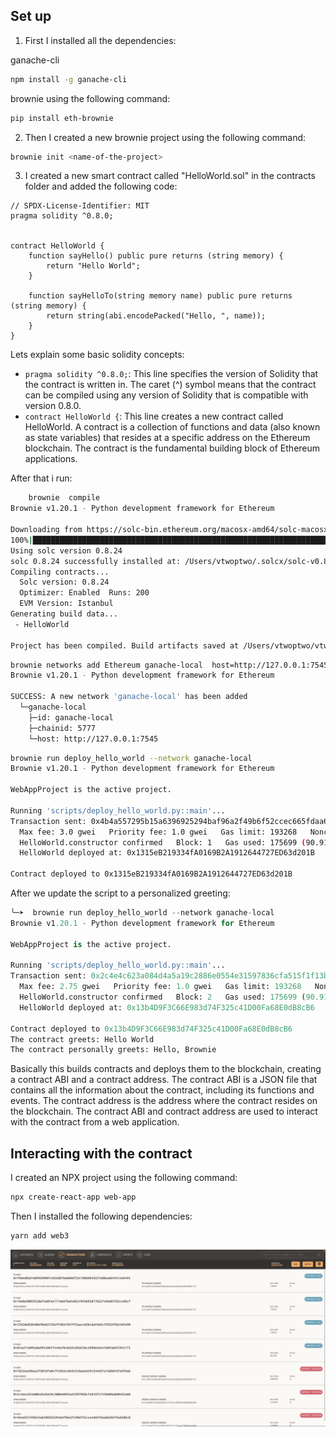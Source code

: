 ## Set up


1. First I installed all the dependencies:

ganache-cli
```bash
npm install -g ganache-cli
```

brownie using the following command:
```bash
pip install eth-brownie
```

2. Then I created a new brownie project using the following command:
```bash
brownie init <name-of-the-project>
```

3. I created a new smart contract called "HelloWorld.sol" in the contracts folder and added the following code:
```solidity
// SPDX-License-Identifier: MIT
pragma solidity ^0.8.0;


contract HelloWorld {
    function sayHello() public pure returns (string memory) {
        return "Hello World";
    }
    
    function sayHelloTo(string memory name) public pure returns (string memory) {
        return string(abi.encodePacked("Hello, ", name));
    }
}
```

Lets explain some basic solidity concepts:
- `pragma solidity ^0.8.0;`: This line specifies the version of Solidity that the contract is written in. The caret (^) symbol means that the contract can be compiled using any version of Solidity that is compatible with version 0.8.0.
- `contract HelloWorld {`: This line creates a new contract called HelloWorld. A contract is a collection of functions and data (also known as state variables) that resides at a specific address on the Ethereum blockchain. The contract is the fundamental building block of Ethereum applications.






After that i run: 
```bash
    brownie  compile                                                                                                                                                                             
Brownie v1.20.1 - Python development framework for Ethereum

Downloading from https://solc-bin.ethereum.org/macosx-amd64/solc-macosx-amd64-v0.8.24+commit.e11b9ed9
100%|██████████████████████████████████████████████████████████████████████████████████████████████████████████████████████████████████████████████████████████████| 79.0M/79.0M [03:39<00:00, 359kiB/s]
Using solc version 0.8.24
solc 0.8.24 successfully installed at: /Users/vtwoptwo/.solcx/solc-v0.8.24
Compiling contracts...
  Solc version: 0.8.24
  Optimizer: Enabled  Runs: 200
  EVM Version: Istanbul
Generating build data...
 - HelloWorld

Project has been compiled. Build artifacts saved at /Users/vtwoptwo/vtwoptwo/projects/blockchain/ethereum-metamask-contract-fe/web-app/build/contracts
```

```bash
brownie networks add Ethereum ganache-local  host=http://127.0.0.1:7545 chainid=5777                                                                                                           1 ↵
Brownie v1.20.1 - Python development framework for Ethereum

SUCCESS: A new network 'ganache-local' has been added
  └─ganache-local
    ├─id: ganache-local
    ├─chainid: 5777
    └─host: http://127.0.0.1:7545

```

```bash
brownie run deploy_hello_world --network ganache-local
Brownie v1.20.1 - Python development framework for Ethereum

WebAppProject is the active project.

Running 'scripts/deploy_hello_world.py::main'...
Transaction sent: 0x4b4a557295b15a6396925294baf96a2f49b6f52ccec665fdaa66283f5a6206c8
  Max fee: 3.0 gwei   Priority fee: 1.0 gwei   Gas limit: 193268   Nonce: 0
  HelloWorld.constructor confirmed   Block: 1   Gas used: 175699 (90.91%)   Gas price: 1.875 gwei
  HelloWorld deployed at: 0x1315eB219334fA0169B2A1912644727ED63d201B

Contract deployed to 0x1315eB219334fA0169B2A1912644727ED63d201B
```


After we update the script to a personalized greeting:
```python
╰─➤  brownie run deploy_hello_world --network ganache-local
Brownie v1.20.1 - Python development framework for Ethereum

WebAppProject is the active project.

Running 'scripts/deploy_hello_world.py::main'...
Transaction sent: 0x2c4e4c623a084d4a5a19c2886e0554e31597836cfa515f1f13bb05a0d8452a60
  Max fee: 2.75 gwei   Priority fee: 1.0 gwei   Gas limit: 193268   Nonce: 1
  HelloWorld.constructor confirmed   Block: 2   Gas used: 175699 (90.91%)   Gas price: 1.771342689 gwei
  HelloWorld deployed at: 0x13b4D9F3C66E983d74F325c41D00Fa68E0dB8cB6

Contract deployed to 0x13b4D9F3C66E983d74F325c41D00Fa68E0dB8cB6
The contract greets: Hello World
The contract personally greets: Hello, Brownie
```

Basically this builds contracts and deploys them to the blockchain, creating a contract ABI and a contract address. The contract ABI is a JSON file that contains all the information about the contract, including its functions and events. The contract address is the address where the contract resides on the blockchain. The contract ABI and contract address are used to interact with the contract from a web application.

## Interacting with the contract
I created an NPX project using the following command:
```bash
npx create-react-app web-app
```

Then I installed the following dependencies:
```bash
yarn add web3
```







![Example of my ganache instance](image.png)